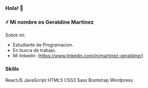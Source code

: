 ### Hola! 👋

### ⚡ Mi nombre es Geraldine Martinez

Sobre mi:
-  Estudiante de Programacion.
-  En busca de trabajo.
-  Mi linkedin: (https://www.linkedin.com/in/martinez-geraldine/)

### Skills

ReactJS JavaScript HTML5 CSS3 Sass Bootstrap Wordpress
